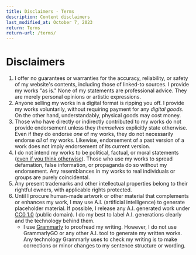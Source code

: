 ```yaml
---
title: Disclaimers - Terms
description: Content disclaimers
last_modified_at: October 7, 2023
return: Terms
return-url: /terms/
---
```


# Disclaimers
1. I offer no guarantees or warranties for the accuracy, reliability, or safety of my website's contents, including those of linked-to sources. I provide my works "as is." None of my statements are professional advice. They are merely personal opinions or artistic expressions.
1. Anyone selling my works in a digital format is ripping you off. I provide my works voluntarily, without requiring payment for any *digital goods*. On the other hand, understandably, physical goods may cost money.
1. Those who have directly or indirectly contributed to my works do not provide endorsement unless they *themselves* explicitly state otherwise. Even if they do endorse *one* of my works, they do not necessarily endorse *all* of my works. Likewise, endorsement of a past version of a work does not imply endorsement of its current version.
1. I do not intend my works to be political, factual, or moral statements (<a href="https://www.youtube.com/watch?v=GM-e46xdcUo" target="_blank">even if you think otherwise</a>). Those who use my works to spread defamation, false information, or propaganda do so without my endorsement. Any resemblances in my works to real individuals or groups are purely coincidental.
1. Any present trademarks and other intellectual properties belong to their rightful owners, with applicable rights protected.
1. Until I procure human-made artwork or other material that complements or enhances my work, I may use A.I. (artificial intelligence) to generate placeholder material. If possible, I release any A.I. generated work under <a href="https://creativecommons.org/publicdomain/zero/1.0/" target="_blank">CC0 1.0</a> (public domain). I do my best to label A.I. generations clearly and the technology behind them.
    - I use <a href="http://grammarly.com/" target="_blank">Grammarly</a> to proofread my writing. However, I do not use GrammarlyGO or any other A.I. tool to generate my written works. Any technology Grammarly uses to check my writing is to make corrections or minor changes to my sentence structure or wording.